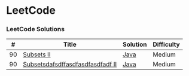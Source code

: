 LeetCode
========

### LeetCode Solutions


| # | Title | Solution | Difficulty |
|---| ----- | -------- | ---------- |
|90|[Subsets II](https://leetcode.com/problems/subsets-ii/) | [Java](./Solutions/90.java)|Medium|
|90|[Subsetsdafsdffasdfasdfasdfadf II](https://leetcode.com/problems/subsets-ii/) | [Java](./Solutions/90.java)|Medium|